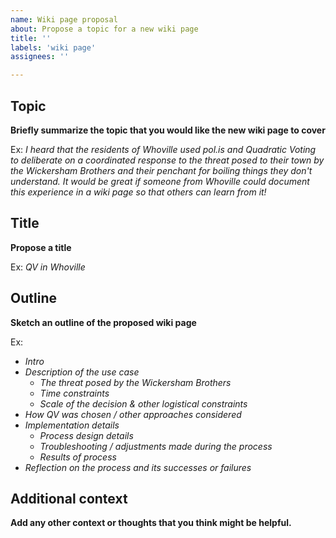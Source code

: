 ```yaml
---
name: Wiki page proposal
about: Propose a topic for a new wiki page
title: ''
labels: 'wiki page'
assignees: ''

---
```


## Topic
**Briefly summarize the topic that you would like the new wiki page to cover**

Ex: *I heard that the residents of Whoville used pol.is and Quadratic Voting to deliberate on a coordinated response to the threat posed to their town by the Wickersham Brothers and their penchant for boiling things they don't understand. It would be great if someone from Whoville could document this experience in a wiki page so that others can learn from it!*

## Title
**Propose a title**

Ex: *QV in Whoville*

## Outline
**Sketch an outline of the proposed wiki page**

Ex:
- *Intro*
- *Description of the use case*
    - *The threat posed by the Wickersham Brothers*
    - *Time constraints*
    - *Scale of the decision & other logistical constraints*
- *How QV was chosen / other approaches considered*
- *Implementation details*
    - *Process design details*
    - *Troubleshooting / adjustments made during the process*
    - *Results of process*
- *Reflection on the process and its successes or failures*

## Additional context
**Add any other context or thoughts that you think might be helpful.**
